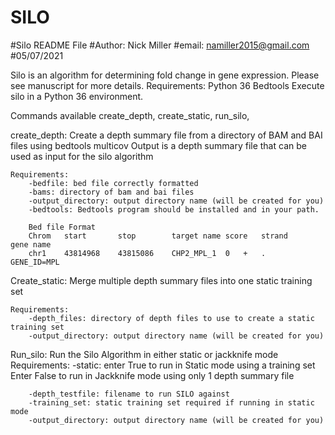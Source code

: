 # SILO
#Silo README File
#Author: Nick Miller
#email: namiller2015@gmail.com
#05/07/2021

Silo is an algorithm for determining fold change in gene expression. Please see manuscript for more details.
Requirements:
Python 36
Bedtools
Execute silo in a Python 36 environment.

Commands available
	create_depth, create_static, run_silo,

create_depth:
	Create a depth summary file from a directory of BAM and BAI files using bedtools multicov 
	Output is a depth summary file that can be used as input for the silo algorithm
	
	Requirements:
		-bedfile: bed file correctly formatted
		-bams: directory of bam and bai files
		-output_directory: output directory name (will be created for you)
		-bedtools: Bedtools program should be installed and in your path. 
		
		Bed file Format
		Chrom	start		stop		target name	score	strand		gene name
		chr1	43814968	43815086	CHP2_MPL_1	0	+	.	GENE_ID=MPL


Create_static:
	Merge multiple depth summary files into one static training set
	
	Requirements:
		-depth_files: directory of depth files to use to create a static training set
		-output_directory: output directory name (will be created for you)

Run_silo:
	Run the Silo Algorithm in either static or jackknife mode
	Requirements:
		-static: enter True to run in Static mode using a training set
			Enter False to run in Jackknife mode using only 1 depth summary file
		
		-depth_testfile: filename to run SILO against
		-training_set: static training set required if running in static mode
		-output_directory: output directory name (will be created for you)


